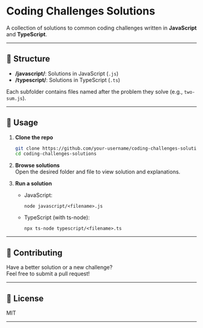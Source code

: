 # Coding Challenges Solutions

A collection of solutions to common coding challenges written in **JavaScript** and **TypeScript**.

---

## 📂 Structure

- **/javascript/**: Solutions in JavaScript (`.js`)
- **/typescript/**: Solutions in TypeScript (`.ts`)

Each subfolder contains files named after the problem they solve (e.g., `two-sum.js`).

---

## 🚀 Usage

1. **Clone the repo**  
   ```bash
   git clone https://github.com/your-username/coding-challenges-solutions.git
   cd coding-challenges-solutions
   ```

2. **Browse solutions**  
   Open the desired folder and file to view solution and explanations.

3. **Run a solution**  
   - JavaScript:  
     ```
     node javascript/<filename>.js
     ```
   - TypeScript (with ts-node):  
     ```
     npx ts-node typescript/<filename>.ts
     ```

---

## 🧩 Contributing

Have a better solution or a new challenge?  
Feel free to submit a pull request!

---

## 📄 License

MIT

---
